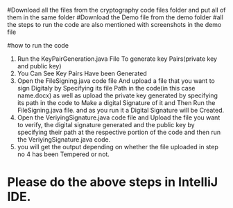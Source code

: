 #Download all the files from the cryptography code files folder and put all of them in the same folder
#Download the Demo file from the demo folder
#all the steps to run the code are also mentioned with screenshots in the demo file

#how to run the code
1. Run the KeyPairGeneration.java File To generate key Pairs(private key and public key)
2. You Can See Key Pairs Have been Generated
3. Open the FileSigning.java code file And upload a file that you want to sign Digitaly by Specifying its file Path in the code(in this case name.docx) as well as upload the private key generated by specifying its path in the code to Make a digital Signature of it and Then Run the FileSigning.java file. and as you run it a Digital Signature will be Created.
4. Open the VeriyingSignature.java code file and Upload the file you want to verify, the digital signature generated and the public key by specifying their path at the respective portion of the code and then run the VeriyingSignature.java code.
5. you will get the output depending on whether the file uploaded in step no 4 has been Tempered or not.


# Please do the above steps in IntelliJ IDE.
